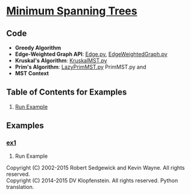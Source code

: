 # [Minimum Spanning Trees](http://algs4.cs.princeton.edu/43mst)

## Code
  * **Greedy Algorithm**
  * **Edge-Weighted Graph API**: 
    [Edge.py](../py/AlgsSedgewickWayne/Edge.py), 
    [EdgeWeightedGraph.py](../py/AlgsSedgewickWayne/EdgeWeightedGraph.py)
  * **Kruskal's Algorithm**: [KruskalMST.py](../py/AlgsSedgewickWayne/KruskalMST.py)
  * **Prim's Algorithm**:
    [LazyPrimMST.py](../py/AlgsSedgewickWayne/LazyPrimMST.py)
    PrimMST.py and 
  * **MST Context**

## Table of Contents for Examples
  1. [Run Example](#ex1)

## Examples 
### [ex1](#table-of-contents-for-examples)
1. Run Example

Copyright (C) 2002-2015 Robert Sedgewick and Kevin Wayne.  All rights reserved.    
Copyright (C) 2014-2015 DV Klopfenstein. All rights reserved. Python translation.     
